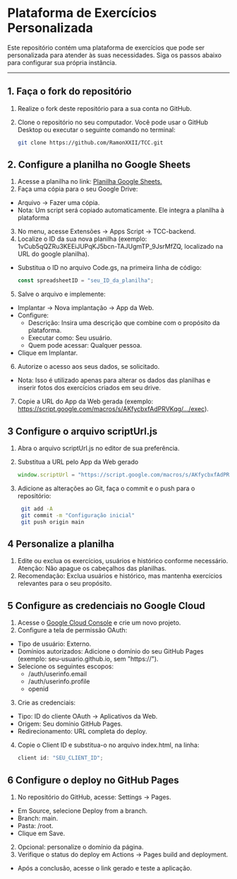 # Plataforma de Exercícios Personalizada

Este repositório contém uma plataforma de exercícios que pode ser personalizada para atender às suas necessidades. Siga os passos abaixo para configurar sua própria instância.

---

## **1. Faça o fork do repositório**
1. Realize o fork deste repositório para a sua conta no GitHub.  
2. Clone o repositório no seu computador. Você pode usar o GitHub Desktop ou executar o seguinte comando no terminal:

   ```bash
   git clone https://github.com/RamonXXII/TCC.git

## 2. Configure a planilha no Google Sheets
1. Acesse a planilha no link: [Planilha Google Sheets.](https://docs.google.com/spreadsheets/d/1vCub5qQZRu3KEEiJUPqKJ5bcn-TAJUgmTP_9JsrMfZQ/edit?usp=sharing)
2. Faça uma cópia para o seu Google Drive:
* Arquivo → Fazer uma cópia.
* Nota: Um script será copiado automaticamente. Ele integra a planilha à plataforma
3. No menu, acesse Extensões → Apps Script → TCC-backend.
4. Localize o ID da sua nova planilha (exemplo: 1vCub5qQZRu3KEEiJUPqKJ5bcn-TAJUgmTP_9JsrMfZQ, localizado na URL do google planilha).
* Substitua o ID no arquivo Code.gs, na primeira linha de código:

  ```js
  const spreadsheetID = "seu_ID_da_planilha";
5. Salve o arquivo e implemente:
* Implantar → Nova implantação → App da Web.
* Configure:
  * Descrição: Insira uma descrição que combine com o propósito da plataforma.
  * Executar como: Seu usuário.
  * Quem pode acessar: Qualquer pessoa.
* Clique em Implantar.
6. Autorize o acesso aos seus dados, se solicitado.
* Nota: Isso é utilizado apenas para alterar os dados das planilhas e inserir fotos dos exercícios criados em seu drive.    
7. Copie a URL do App da Web gerada (exemplo: https://script.google.com/macros/s/AKfycbxfAdPRVKqg/.../exec).



## 3 Configure o arquivo scriptUrl.js
1. Abra o arquivo scriptUrl.js no editor de sua preferência.
2. Substitua a URL pelo App da Web gerado

   ```js
   window.scriptUrl = "https://script.google.com/macros/s/AKfycbxfAdPRVKqg/.../exec";

3. Adicione as alterações ao Git, faça o commit e o push para o repositório:
 
    ```bash
     git add -A
     git commit -m "Configuração inicial"
     git push origin main

## 4 Personalize a planilha
1. Edite ou exclua os exercícios, usuários e histórico conforme necessário.
Atenção: Não apague os cabeçalhos das planilhas.
2. Recomendação: Exclua usuários e histórico, mas mantenha exercícios relevantes para o seu propósito. 

## 5 Configure as credenciais no Google Cloud
1. Acesse o [Google Cloud Console](https://console.cloud.google.com/apis/credentials/consent?) e crie um novo projeto.
2. Configure a tela de permissão OAuth:
* Tipo de usuário: Externo.
* Domínios autorizados: Adicione o domínio do seu GitHub Pages (exemplo: seu-usuario.github.io, sem "https://").
* Selecione os seguintes escopos:
  * /auth/userinfo.email
  * /auth/userinfo.profile
  * openid
3. Crie as credenciais:
* Tipo: ID do cliente OAuth → Aplicativos da Web.
* Origem: Seu domínio GitHub Pages.
* Redirecionamento: URL completa do deploy.
4. Copie o Client ID e substitua-o no arquivo index.html, na linha:

    ```javascript
    client id: "SEU_CLIENT_ID";
## 6 Configure o deploy no GitHub Pages
1. No repositório do GitHub, acesse: Settings → Pages.
* Em Source, selecione Deploy from a branch.
* Branch: main.
* Pasta: /root.
* Clique em Save.
2. Opcional: personalize o domínio da página.
3. Verifique o status do deploy em Actions → Pages build and deployment.
* Após a conclusão, acesse o link gerado e teste a aplicação.
